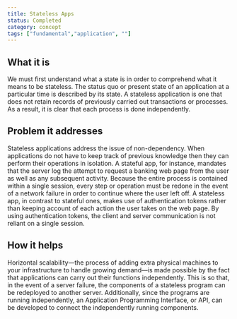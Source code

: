 ```yaml
---
title: Stateless Apps 
status: Completed
category: concept
tags: ["fundamental","application", ""]
---
```


## What it is
We must first understand what a state is in order to comprehend what it means to be stateless. 
The status quo or present state of an application at a particular time is described by its state.
A stateless application is one that does not retain records of previously carried out transactions or processes. 
As a result, it is clear that each process is done independently. 


## Problem it addresses
Stateless applications address the issue of non-dependency.
When applications do not have to keep track of previous knowledge
then they can perform their operations in isolation. 
A stateful app, for instance, mandates that the server log
the attempt to request a banking web page from the user
as well as any subsequent activity. 
Because the entire process is contained within a single session,
every step or operation must be redone
in the event of a network failure in order to continue where the user left off.
A stateless app, in contrast to stateful ones, 
makes use of authentication tokens
rather than keeping account of each action the user takes on the web page.
By using authentication tokens, 
the client and server communication is not reliant on a single session.


## How it helps
Horizontal scalability—the process of adding extra physical machines to your infrastructure 
to handle growing demand—is made possible by
the fact that applications can carry out their functions independently.
This is so that, in the event of a server failure, 
the components of a stateless program can be redeployed to another server.
Additionally, since the programs are running independently, 
an Application Programming Interface, or API, 
can be developed to connect the independently running components.

